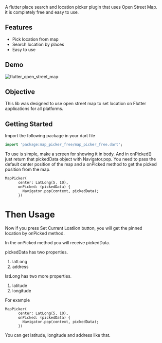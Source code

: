 A flutter place search and location picker plugin that uses Open Street Map.
it is completely free and easy to use.

## Features

* Pick location from map
* Search location by places
* Easy to use




## Demo
![flutter_open_street_map](https://user-images.githubusercontent.com/69592754/174075388-684404cf-ada9-4c44-a1c2-5fc9fcc872ba.png)


<!-- ## Help Maintenance

I've been maintaining quite many repos these days and burning out slowly. If you could help me cheer up, buying me a cup of coffee will make my life really happy and get much energy out of it.

<a href="https://www.buymeacoffee.com/MubasharHusain" target="_blank"><img src="https://www.buymeacoffee.com/assets/img/custom_images/purple_img.png" alt="Buy Me A Coffee" style="height: auto !important;width: auto !important;" ></a> -->

## Objective
This lib was designed to use open street map to set location on Flutter applications for all platforms.

## Getting Started


Import the following package in your dart file

```dart
import 'package:map_picker_free/map_picker_free.dart';
```

To use is simple, make a screen for showing it in body. And in onPicked() just return that pickedData object with Navigator.pop. You need to pass the default center position of the map and a onPicked method to get the picked position from the map.

    MapPicker(
          center: LatLong(5, 10),
          onPicked: (pickedData) {
            Navigator.pop(context, pickedData);
          })

# Then Usage

Now if you press Set Current Loatiion button, you will get the pinned location by onPicked method.

In the onPicked method you will receive pickedData.

pickedData has two properties.

1. latLong
2. address

latLong has two more properties.

1. latitude
2. longitude

For example

    MapPicker(
          center: LatLong(5, 10),
          onPicked: (pickedData) {
            Navigator.pop(context, pickedData);
          })

You can get latitude, longitude and address like that.
